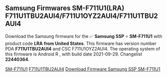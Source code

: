 <h2>Samsung Firmwares SM-F711U1(LRA) F711U1TBU2AUI4/F711U1OYZ2AUI4/F711U1TBU2AUI4</h2>
Download the Samsung firmware for the ✅ <strong>Samsung SSP </strong> ⭐ <strong>SM-F711U1</strong> with product code <strong>LRA</strong> <strong> from United States</strong>. This firmware has version number PDA <strong>F711U1TBU2AUI4</strong> and CSC F711U1OYZ2AUI4. The operating system of this firmware is Android R , with build date 2021-09-29. Changelist <strong>22440364</strong>.


[SM-F711U1](https://samfirm.shop/samsung/model/SM-F711U1)
[F711U1TBU2AUI4](https://samfirm.shop/samsung/pda/F711U1TBU2AUI4)
[Download Firmware Samsung SSP SM-F711U1](https://samfirm.shop/samsung/firmware/460814)
